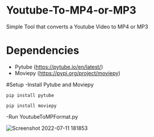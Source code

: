 # Youtube-To-MP4-or-MP3
Simple Tool that converts a Youtube Video to MP4 or MP3

# Dependencies
- Pytube (https://pytube.io/en/latest/)
- Moviepy (https://pypi.org/project/moviepy)

#Setup
-Install Pytube and Moviepy

```pip install pytube```

```pip install moviepy```

-Run YoutubeToMPFormat.py

![Screenshot 2022-07-11 181853](https://user-images.githubusercontent.com/63674376/178298547-05076efb-308d-4abc-9603-cde5ec910f14.png)
